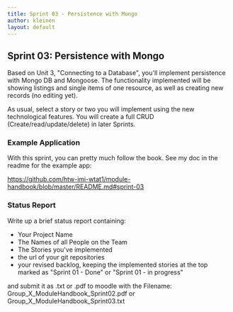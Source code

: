 ```yaml
---
title: Sprint 03 - Persistence with Mongo
author: kleinen
layout: default
---
```


## Sprint 03: Persistence with Mongo

Based on Unit 3, "Connecting to a Database", you'll implement persistence with Mongo DB and Mongoose.
The functionality implemented will be showing listings and single items of one resource, as well as creating new records (no editing yet).

As usual, select a story or two you will implement using the new technological features.
You will create a full CRUD (Create/read/update/delete) in later Sprints.

### Example Application

With this sprint, you can pretty much follow the book. See my doc in the readme for the example app:

https://github.com/htw-imi-wtat1/module-handbook/blob/master/README.md#sprint-03

### Status Report

Write up a brief status report containing:

- Your Project Name
- The Names of all People on the Team
- The Stories you've implemented
- the url of your git repositories
- your revised backlog, keeping the implemented stories at the top marked as "Sprint 01 - Done" or "Sprint 01 - in progress"

and submit it as .txt or .pdf to moodle with the Filename:
Group_X_ModuleHandbook_Sprint02.pdf or Group_X_ModuleHandbook_Sprint03.txt
